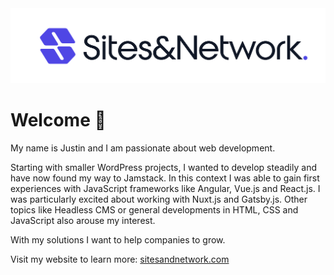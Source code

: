<div id="header" align="center">
  <img src="https://github.com/flying-turtle001/flying-turtle001/blob/master/assets/logo/sitesandnetwork/logo.png" width="800"/>  
</div>

# Welcome 👋
My name is Justin and I am passionate about web development. 

Starting with smaller WordPress projects, I wanted to develop steadily and have now found my way to Jamstack. In this context I was able to gain first experiences with JavaScript frameworks like Angular, Vue.js and React.js. I was particularly excited about working with Nuxt.js and Gatsby.js. Other topics like Headless CMS or general developments in HTML, CSS and JavaScript also arouse my interest.

With my solutions I want to help companies to grow.

Visit my website to learn more: [sitesandnetwork.com](https://sitesandnetwork.com/)
<!--
**flying-turtle001/flying-turtle001** is a ✨ _special_ ✨ repository because its `README.md` (this file) appears on your GitHub profile.

Here are some ideas to get you started:

- 🔭 I’m currently working on ...
- 🌱 I’m currently learning ...
- 👯 I’m looking to collaborate on ...
- 🤔 I’m looking for help with ...
- 💬 Ask me about ...
- 📫 How to reach me: ...
- 😄 Pronouns: ...
- ⚡ Fun fact: ...
-->
